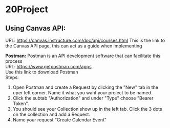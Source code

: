 # 20Project

## Using Canvas API:
URL: https://canvas.instructure.com/doc/api/courses.html
   This is the link to the Canvas API page, this can act as a guide when implementing  
  
**Postman:**
   Postman is an API development software that can facilitate this process  
   URL: https://www.getpostman.com/apps  
   Use this link to download Postman  
Steps:
  1. Open Postman and create a Request by clicking the "New" tab in the uper left corner. Name it what you want your project to be              named.
  2. Click the subtab "Authorization" and under "Type" choose "Bearer Token".
  3. You should see your Collection show up in the left tab. Click the 3 dots on the collection and add a Request. 
  4. Name your request "Create Calendar Event"
  
  
